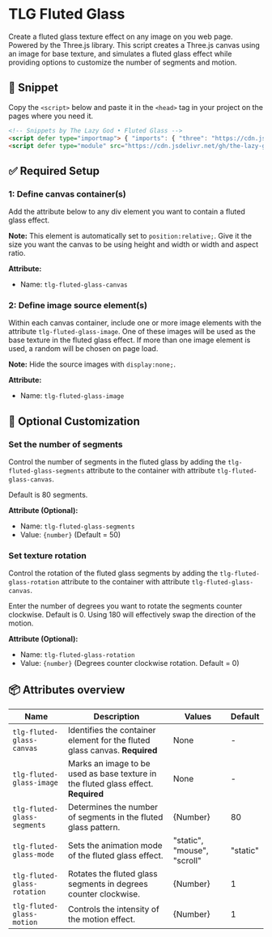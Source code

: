 # TLG Fluted Glass
Create a fluted glass texture effect on any image on you web page. Powered by the Three.js library. This script creates a Three.js canvas using an image for base texture, and simulates a fluted glass effect while providing options to customize the number of segments and motion.
<!-- 
Click below to see the setup guide video:
[<img src="https://img.youtube.com/vi/youtubeID/maxresdefault.jpg" width="100%">](https://youtu.be/youtubeID)
-->

## 🔗 Snippet

Copy the `<script>` below and paste it in the `<head>` tag in your project on the pages where you need it.

```html
<!-- Snippets by The Lazy God • Fluted Glass -->
<script defer type="importmap"> { "imports": { "three": "https://cdn.jsdelivr.net/npm/three@0.165.0/build/three.module.min.js"} } </script>
<script defer type="module" src="https://cdn.jsdelivr.net/gh/the-lazy-god/tlg-fluted-glass@v1.0.0/tlg-fluted-glass.min.js"></script>
``` 

## ✅ Required Setup

### 1: Define canvas container(s)

Add the attribute below to any div element you want to contain a fluted glass effect.

**Note:** This element is automatically set to `position:relative;`. Give it the size you want the canvas to be using height and width or width and aspect ratio.

**Attribute:**

-   Name: `tlg-fluted-glass-canvas`

### 2: Define image source element(s)

Within each canvas container, include one or more image elements with the attribute `tlg-fluted-glass-image`. One of these images will be used as the base texture in the fluted glass effect. If more than one image element is used, a random will be chosen on page load.

**Note:** Hide the source images with `display:none;`.

**Attribute:**

-   Name: `tlg-fluted-glass-image`

## 🔄 Optional Customization

### Set the number of segments

Control the number of segments in the fluted glass by adding the `tlg-fluted-glass-segments` attribute to the container with attribute `tlg-fluted-glass-canvas`. 

Default is 80 segments.

**Attribute (Optional):**

-   Name: `tlg-fluted-glass-segments`
-   Value: `{number}` (Default = 50)

### Set texture rotation

Control the rotation of the fluted glass segments by adding the `tlg-fluted-glass-rotation` attribute to the container with attribute `tlg-fluted-glass-canvas`. 

Enter the number of degrees you want to rotate the segments counter clockwise. Default is 0. Using 180 will effectively swap the direction of the motion.

**Attribute (Optional):**

-   Name: `tlg-fluted-glass-rotation`
-   Value: `{number}` (Degrees counter clockwise rotation. Default = 0)


## 📦 Attributes overview

| Name                         | Description                                                                               | Values                              | Default          |
|------------------------------|-------------------------------------------------------------------------------------------|-------------------------------------|------------------|
| `tlg-fluted-glass-canvas`    | Identifies the container element for the fluted glass canvas. **Required**                | None                                | -                |
| `tlg-fluted-glass-image`     | Marks an image to be used as base texture in the fluted glass effect. **Required**        | None                                | -                |
| `tlg-fluted-glass-segments`  | Determines the number of segments in the fluted glass pattern.                            | {Number}                            | 80               |
| `tlg-fluted-glass-mode`      | Sets the animation mode of the fluted glass effect.                                       | "static", "mouse", "scroll"         | "static"         |
| `tlg-fluted-glass-rotation`  | Rotates the fluted glass segments in degrees counter clockwise.                           | {Number}                            | 1                |
| `tlg-fluted-glass-motion`    | Controls the intensity of the motion effect.                                              | {Number}                            | 1                |

